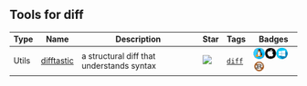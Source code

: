 
## Tools for diff

| Type | Name | Description | Star | Tags | Badges |
| --- | --- | --- | --- | --- | --- |
|Utils|[difftastic](https://github.com/Wilfred/difftastic)|a structural diff that understands syntax|![](https://img.shields.io/github/stars/Wilfred/difftastic?label=%20)|[`diff`](/categorize/tags/diff.md)|![linux](./images/linux.png)![macos](./images/apple.png)![windows](./images/windows.png)[![Rust](./images/rust.png)](/categorize/langs/Rust.md)|

